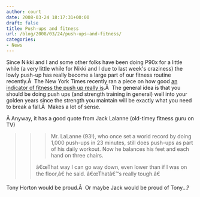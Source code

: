 ```yaml
---
author: court
date: 2008-03-24 18:17:31+00:00
draft: false
title: Push-ups and fitness
url: /blog/2008/03/24/push-ups-and-fitness/
categories:
- News
---
```


Since Nikki and I and some other folks have been doing P90x for a little while (a very little while for Nikki and I due to last week's craziness) the lowly push-up has really become a large part of our fitness routine recently.Â  The New York Times recently ran a piece on how good [an indicator of fitness the push up really is](http://www.nytimes.com/2008/03/11/health/nutrition/11well.html?em&ex=1205553600&en=43b8530ee36900ef&ei=5087%0A).Â  The general idea is that you should be doing push ups (and strength training in general) well into your golden years since the strength you maintain will be exactly what you need to break a fall.Â  Makes a lot of sense.

Â Anyway, it has a good quote from Jack Lalanne (old-timey fitness guru on TV)


<blockquote>

> 
> <blockquote>Mr. LaLanne (93!), who once set a world record by doing 1,000 push-ups in 23 minutes, still does push-ups as part of his daily workout. Now he balances his feet and each hand on three chairs.

â€œThat way I can go way down, even lower than if I was on the floor,â€ he said. â€œThatâ€™s really tough.â€</blockquote>
> 
> 
</blockquote>


Tony Horton would be proud.Â  Or maybe Jack would be proud of Tony...?


